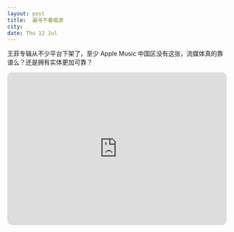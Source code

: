 ```yaml
---
layout: post
title:  遍寻不着唱游
city:
date: Thu 12 Jul
---
```


王菲专辑从不少平台下架了，至少 Apple Music 中国区没有这张，流媒体真的靠谱么？还是拥有实体更加可靠？

<iframe style="border-radius:12px" src="https://open.spotify.com/embed/album/2RwMTosAa4E9IXLEgThlO9?utm_source=generator" width="100%" height="352" frameBorder="0" allowfullscreen="" allow="autoplay; clipboard-write; encrypted-media; fullscreen; picture-in-picture" loading="lazy"></iframe>
